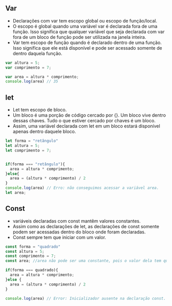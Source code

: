 ## Var

- Declarações com var tem escopo global ou escopo de função/local.
- O escopo é global quando uma variável var é declarada fora de uma função. Isso significa que qualquer variável que seja declarada com var fora de um bloco de função pode ser utilizada na janela inteira.
- Var tem escopo de função quando é declarado dentro de uma função. Isso significa que ele está disponível e pode ser acessado somente de dentro daquela função.

```js
var altura = 5;
var comprimento = 7;

var area = altura * comprimento;
console.log(area) // 35

```

## let

- Let tem escopo de bloco.
- Um bloco é uma porção de código cercado por {}. Um bloco vive dentro dessas chaves. Tudo o que estiver cercado por chaves é um bloco.
- Assim, uma variável declarada com let em um bloco estará disponível apenas dentro daquele bloco.

```js
let forma = "retângulo"
let altura = 5;
let comprimento = 7;


if(forma === "retângulo"){
  area = altura * comprimento;
}else{
  area = (altura * comprimento) / 2
}
console.log(area) // Erro: não conseguimos acessar a variável area.
let area;

```

## Const

- variáveis declaradas com const mantêm valores constantes. 
- Assim como as declarações de let, as declarações de const somente podem ser acessadas dentro do bloco onde foram declaradas.
- Const sempre tem que iniciar com um valor.

```js
const forma = "quadrado"
const altura = 5;
const comprimento = 7;
const area; //area não pode ser uma constante, pois o valor dela tem que ser alterado

if(forma === quadrado){
  area = altura * comprimento;
}else {
  area = (altura * comprimento) / 2
}

console.log(area) // Error: Inicializador ausente na declaração const.
```

